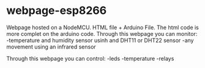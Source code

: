 # webpage-esp8266
Webpage hosted on a NodeMCU. HTML file + Arduino File. The html code is more complet on the arduino code.
Through this webpage you can monitor:
-temperature and humidity sensor usinh and DHT11 or DHT22 sensor
-any movement using an infrared sensor

Through this webpage you can control:
-leds
-temperature
-relays

